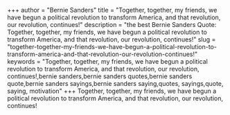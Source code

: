 +++
author = "Bernie Sanders"
title = "Together, together, my friends, we have begun a political revolution to transform America, and that revolution, our revolution, continues!"
description = "the best Bernie Sanders Quote: Together, together, my friends, we have begun a political revolution to transform America, and that revolution, our revolution, continues!"
slug = "together-together-my-friends-we-have-begun-a-political-revolution-to-transform-america-and-that-revolution-our-revolution-continues!"
keywords = "Together, together, my friends, we have begun a political revolution to transform America, and that revolution, our revolution, continues!,bernie sanders,bernie sanders quotes,bernie sanders quote,bernie sanders sayings,bernie sanders saying,quotes, sayings,quote, saying, motivation"
+++
Together, together, my friends, we have begun a political revolution to transform America, and that revolution, our revolution, continues!
